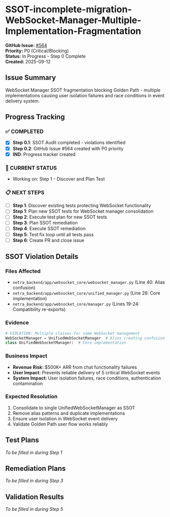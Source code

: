 # SSOT-incomplete-migration-WebSocket-Manager-Multiple-Implementation-Fragmentation

**GitHub Issue:** [#564](https://github.com/netra-systems/netra-apex/issues/564)  
**Priority:** P0 (Critical/Blocking)  
**Status:** In Progress - Step 0 Complete  
**Created:** 2025-09-12  

## Issue Summary
WebSocket Manager SSOT fragmentation blocking Golden Path - multiple implementations causing user isolation failures and race conditions in event delivery system.

## Progress Tracking

### ✅ COMPLETED
- [x] **Step 0.1**: SSOT Audit completed - violations identified
- [x] **Step 0.2**: GitHub Issue #564 created with P0 priority  
- [x] **IND**: Progress tracker created

### 🔄 CURRENT STATUS
- Working on: Step 1 - Discover and Plan Test

### 📋 NEXT STEPS  
- [ ] **Step 1**: Discover existing tests protecting WebSocket functionality
- [ ] **Step 1**: Plan new SSOT tests for WebSocket manager consolidation
- [ ] **Step 2**: Execute test plan for new SSOT tests
- [ ] **Step 3**: Plan SSOT remediation 
- [ ] **Step 4**: Execute SSOT remediation
- [ ] **Step 5**: Test fix loop until all tests pass
- [ ] **Step 6**: Create PR and close issue

## SSOT Violation Details

### Files Affected
- `netra_backend/app/websocket_core/websocket_manager.py` (Line 40: Alias confusion)
- `netra_backend/app/websocket_core/unified_manager.py` (Line 26: Core implementation) 
- `netra_backend/app/websocket_core/manager.py` (Lines 19-24: Compatibility re-exports)

### Evidence
```python
# VIOLATION: Multiple classes for same WebSocket management
WebSocketManager = UnifiedWebSocketManager  # Alias creating confusion
class UnifiedWebSocketManager:  # Core implementation  
```

### Business Impact
- **Revenue Risk:** $500K+ ARR from chat functionality failures
- **User Impact:** Prevents reliable delivery of 5 critical WebSocket events  
- **System Impact:** User isolation failures, race conditions, authentication contamination

### Expected Resolution
1. Consolidate to single UnifiedWebSocketManager as SSOT
2. Remove alias patterns and duplicate implementations  
3. Ensure user isolation in WebSocket event delivery
4. Validate Golden Path user flow works reliably

## Test Plans
*To be filled in during Step 1*

## Remediation Plans  
*To be filled in during Step 3*

## Validation Results
*To be filled in during Step 5*